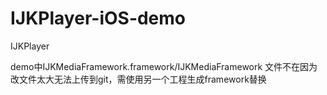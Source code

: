 # IJKPlayer-iOS-demo
IJKPlayer

demo中IJKMediaFramework.framework/IJKMediaFramework 文件不在因为改文件太大无法上传到git，需使用另一个工程生成framework替换
